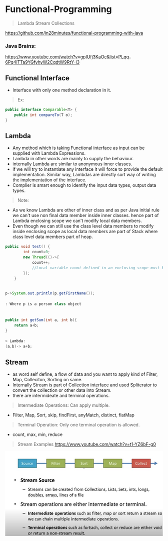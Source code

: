 # Functional-Programming

> Lambda
> Stream
> Collections


https://github.com/in28minutes/functional-programming-with-java

### Java Brains:
https://www.youtube.com/watch?v=gpIUfj3KaOc&list=PLqq-6Pq4lTTa9YGfyhyW2CqdtW9RtY-I3

## Functional Interface
- Interface with only one method declaration in it.
> Ex:
```java
public interface Comparable<T> {
	public int compareTo(T o);
}
```
## Lambda
- Any method which is taking Functional interface as input can be supplied with Lambda Expressions.
- Lambda in other words are mainly to supply the behaviour.
- internally Lambda are similar to anonymous inner classes.
- if we will try to instantiate any interface it will force to provide the default implementation. Similar way, Lambdas are directly
sort way of writing the implementation of the interface.
- Complier is smart enough to identify the input data types, output data types.

> Note:
- As we know Lambda are other of inner class and as per Java initial rule we can't use non final data member inside inner classes.
hence part of Lambda enclosing scope we can't modify local data members.
- Even though we can still use the class level data members to modify inside enclosing scope as local data members 
are part of Stack where class level data members part of heap.  

```java
public void test() {
		int count=0;
		new Thread(()->{
			count++;
			//Local variable count defined in an enclosing scope must be final or effectively final
		});
	}
```

```java

p->System.out.println(p.getFirstName());

: Where p is a person class object


public int getSum(int a, int b){
	return a+b;
}

> Lambda:
(a,b)-> a+b;

```

## Stream
- as word self define, a flow of data and you want to apply kind of Filter, Map, Colleciton, Sorting on same.
- Internally Stream is part of Collection interface and used Spliterator to convert the collection or other data into Stream.
- there are intermideate and terminal operations. 
> Intermediate Operations: Can apply multiple.
- Filter, Map, Sort, skip, findFirst, anyMatch, distinct, flatMap
> Terminal Operation: Only one terminal operation is allowed.
- count, max, min, reduce

> Stream Examples
https://www.youtube.com/watch?v=t1-YZ6bF-g0

![Stream](images/functional-programming/stream-1.JPG)




